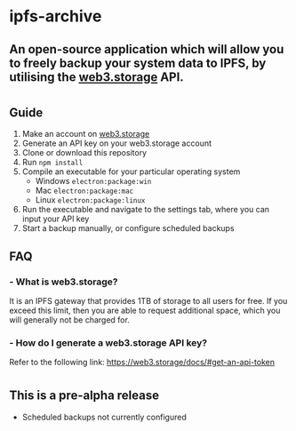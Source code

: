 # ipfs-archive

## An open-source application which will allow you to freely backup your system data to IPFS, by utilising the <a target='_blank' href='https://web3.storage'>web3.storage</a> API.

#

## Guide
1. Make an account on <a target='_blank' href='https://web3.storage'>web3.storage</a>
2. Generate an API key on your web3.storage account
3. Clone or download this repository
4. Run `npm install`
5. Compile an executable for your particular operating system
    - Windows `electron:package:win`
    - Mac `electron:package:mac`
    - Linux `electron:package:linux`
6. Run the executable and navigate to the settings tab, where you can input your API key
7. Start a backup manually, or configure scheduled backups

## FAQ

### - What is web3.storage?
It is an IPFS gateway that provides 1TB of storage to all users for free. If you exceed this limit, then you are able to request additional space, which you will generally not be charged for.

### - How do I generate a web3.storage API key?
Refer to the following link: https://web3.storage/docs/#get-an-api-token

#

## This is a pre-alpha release
- Scheduled backups not currently configured
